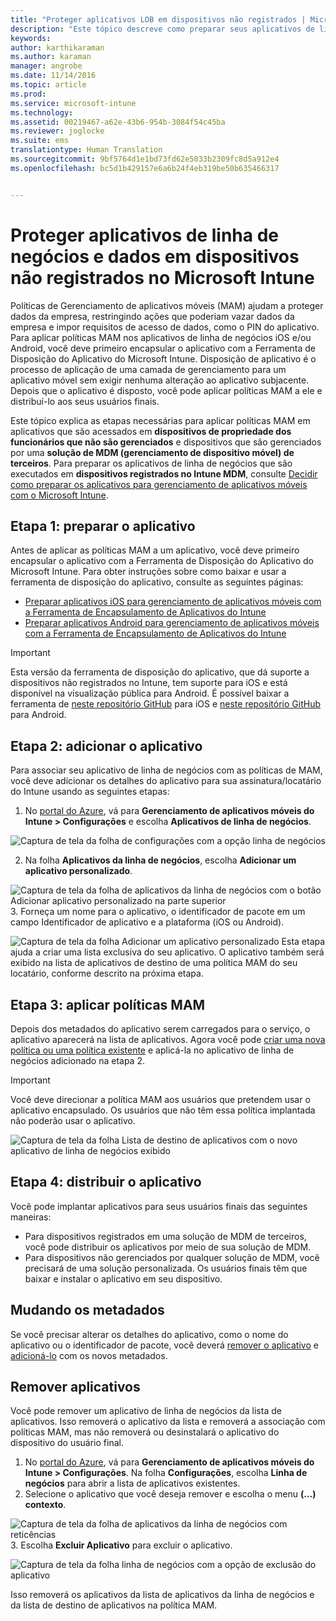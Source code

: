 ```yaml
---
title: "Proteger aplicativos LOB em dispositivos não registrados | Microsoft Intune"
description: "Este tópico descreve como preparar seus aplicativos de linha de negócios personalizados para que você possa aplicar políticas de gerenciamento de aplicativo móvel que podem ajudar a evitar a perda de dados."
keywords: 
author: karthikaraman
ms.author: karaman
manager: angrobe
ms.date: 11/14/2016
ms.topic: article
ms.prod: 
ms.service: microsoft-intune
ms.technology: 
ms.assetid: 00219467-a62e-43b6-954b-3084f54c45ba
ms.reviewer: joglocke
ms.suite: ems
translationtype: Human Translation
ms.sourcegitcommit: 9bf5764d1e1bd73fd62e5033b2309fc8d5a912e4
ms.openlocfilehash: bc5d1b429157e6a6b24f4eb319be50b635466317


---
```


# <a name="protect-line-of-business-apps-and-data-on-devices-not-enrolled-in-microsoft-intune"></a>Proteger aplicativos de linha de negócios e dados em dispositivos não registrados no Microsoft Intune

Políticas de Gerenciamento de aplicativos móveis (MAM) ajudam a proteger dados da empresa, restringindo ações que poderiam vazar dados da empresa e impor requisitos de acesso de dados, como o PIN do aplicativo. Para aplicar políticas MAM nos aplicativos de linha de negócios iOS e/ou Android, você deve primeiro encapsular o aplicativo com a Ferramenta de Disposição do Aplicativo do Microsoft Intune.  Disposição de aplicativo é o processo de aplicação de uma camada de gerenciamento para um aplicativo móvel sem exigir nenhuma alteração ao aplicativo subjacente.  Depois que o aplicativo é disposto, você pode aplicar políticas MAM a ele e distribuí-lo aos seus usuários finais.  

Este tópico explica as etapas necessárias para aplicar políticas MAM em aplicativos que são acessados em **dispositivos de propriedade dos funcionários que não são gerenciados** e dispositivos que são gerenciados por uma **solução de MDM (gerenciamento de dispositivo móvel) de terceiros**.  Para preparar os aplicativos de linha de negócios que são executados em **dispositivos registrados no Intune MDM**, consulte [Decidir como preparar os aplicativos para gerenciamento de aplicativos móveis com o Microsoft Intune](decide-how-to-prepare-apps-for-mobile-application-management-with-microsoft-intune.md).


##  <a name="step-1-prepare-the-app"></a>Etapa 1: preparar o aplicativo
Antes de aplicar as políticas MAM a um aplicativo, você deve primeiro encapsular o aplicativo com a Ferramenta de Disposição do Aplicativo do Microsoft Intune.  Para obter instruções sobre como baixar e usar a ferramenta de disposição do aplicativo, consulte as seguintes páginas:

- [Preparar aplicativos iOS para gerenciamento de aplicativos móveis com a Ferramenta de Encapsulamento de Aplicativos do Intune](prepare-ios-apps-for-mobile-application-management-with-the-microsoft-intune-app-wrapping-tool.md)
- [Preparar aplicativos Android para gerenciamento de aplicativos móveis com a Ferramenta de Encapsulamento de Aplicativos do Intune](prepare-android-apps-for-mobile-application-management-with-the-microsoft-intune-app-wrapping-tool)

>[!IMPORTANT]  
>Esta versão da ferramenta de disposição do aplicativo, que dá suporte a dispositivos não registrados no Intune, tem suporte para iOS e está disponível na visualização pública para Android. É possível baixar a ferramenta de [neste repositório GitHub](https://github.com/msintuneappsdk/intune-app-wrapping-tool-ios) para iOS e [neste repositório GitHub](https://github.com/msintuneappsdk/intune-app-wrapper-android-preview) para Android.

## <a name="step-2-add-the-app"></a>Etapa 2: adicionar o aplicativo

Para associar seu aplicativo de linha de negócios com as políticas de MAM, você deve adicionar os detalhes do aplicativo para sua assinatura/locatário do Intune usando as seguintes etapas:

1. No [portal do Azure](https://portal.azure.com/), vá para **Gerenciamento de aplicativos móveis do Intune > Configurações** e escolha **Aplicativos de linha de negócios**.

  ![Captura de tela da folha de configurações com a opção linha de negócios](../media/mam-azure-portal-lob-on-settings.png)

2. Na folha **Aplicativos da linha de negócios**, escolha **Adicionar um aplicativo personalizado**.

  ![Captura de tela da folha de aplicativos da linha de negócios com o botão Adicionar aplicativo personalizado na parte superior](../media/mam-azure-portal-add-lob-app-action.png)
3.  Forneça um nome para o aplicativo, o identificador de pacote em um campo Identificador de aplicativo e a plataforma (iOS ou Android).

  ![Captura de tela da folha Adicionar um aplicativo personalizado](../media/mam-azure-portal-add-app-details.png) Esta etapa ajuda a criar uma lista exclusiva do seu aplicativo.  O aplicativo também será exibido na lista de aplicativos de destino de uma política MAM do seu locatário, conforme descrito na próxima etapa.

## <a name="step-3-apply-mam-policies"></a>Etapa 3: aplicar políticas MAM
Depois dos metadados do aplicativo serem carregados para o serviço, o aplicativo aparecerá na lista de aplicativos.  Agora você pode [criar uma nova política ou uma política existente](create-and-deploy-mobile-app-management-policies-with-microsoft-intune.md) e aplicá-la no aplicativo de linha de negócios adicionado na etapa 2.

>[!IMPORTANT]
>Você deve direcionar a política MAM aos usuários que pretendem usar o aplicativo encapsulado.  Os usuários que não têm essa política implantada não poderão usar o aplicativo.


  ![Captura de tela da folha Lista de destino de aplicativos com o novo aplicativo de linha de negócios exibido](../media/mam-azure-portal-lob-on-targeted-app-list.png)
## <a name="step-4-distribute-the-app"></a>Etapa 4: distribuir o aplicativo
Você pode implantar aplicativos para seus usuários finais das seguintes maneiras:
* Para dispositivos registrados em uma solução de MDM de terceiros, você pode distribuir os aplicativos por meio de sua solução de MDM.
* Para dispositivos não gerenciados por qualquer solução de MDM, você precisará de uma solução personalizada. Os usuários finais têm que baixar e instalar o aplicativo em seu dispositivo.

## <a name="changing-the-metadata"></a>Mudando os metadados
Se você precisar alterar os detalhes do aplicativo, como o nome do aplicativo ou o identificador de pacote, você deverá [remover o aplicativo](#remove-apps) e [adicioná-lo](#step-2-add-the-app) com os novos metadados.

##  <a name="remove-apps"></a>Remover aplicativos
Você pode remover um aplicativo de linha de negócios da lista de aplicativos.  Isso removerá o aplicativo da lista e removerá a associação com políticas MAM, mas não removerá ou desinstalará o aplicativo do dispositivo do usuário final.  

1.  No [portal do Azure](https://portal.azure.com/), vá para **Gerenciamento de aplicativos móveis do Intune > Configurações**.  Na folha **Configurações**, escolha **Linha de negócios** para abrir a lista de aplicativos existentes.  
2.  Selecione o aplicativo que você deseja remover e escolha o menu **(…) contexto**.

  ![Captura de tela da folha de aplicativos da linha de negócios com reticências](../media/mam-azure-portal-lob-context-menu.png)
3.  Escolha **Excluir Aplicativo** para excluir o aplicativo.

  ![Captura de tela da folha linha de negócios com a opção de exclusão do aplicativo](../media/mam-azure-portal-delete-app.png)

  Isso removerá os aplicativos da lista de aplicativos da linha de negócios e da lista de destino de aplicativos na política MAM.



<!--HONumber=Nov16_HO2-->


